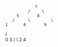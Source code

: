                  7
              /     \
         5        8
       /      \         \
    1       6        9
  /     \
0     3
       /   \ 
     2   4
